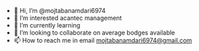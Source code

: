 - 👋 Hi, I’m @mojtabanamdari6974
- 👀 I’m interested acantec management 
- 🌱 I’m currently learning
- 💞️ I’m looking to collaborate on average bodges available 
- 📫 How to reach me in email mojtabanamdari6974@gmail.com

<!---
mojtabanamdari6974/mojtabanamdari6974 is a ✨ special ✨ repository because its `README.md` (this file) appears on your GitHub profile.
You can click the Preview link to take a look at your changes.
--->
